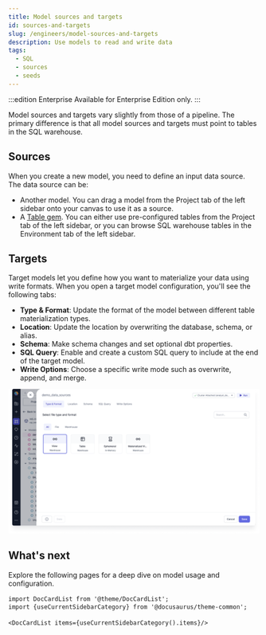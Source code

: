```yaml
---
title: Model sources and targets
id: sources-and-targets
slug: /engineers/model-sources-and-targets
description: Use models to read and write data
tags:
  - SQL
  - sources
  - seeds
---
```


:::edition Enterprise
Available for Enterprise Edition only.
:::

Model sources and targets vary slightly from those of a pipeline. The primary difference is that all model sources and targets must point to tables in the SQL warehouse.

## Sources

When you create a new model, you need to define an input data source. The data source can be:

- Another model. You can drag a model from the Project tab of the left sidebar onto your canvas to use it as a source.
- A [Table gem](/analysts/source-target). You can either use pre-configured tables from the Project tab of the left sidebar, or you can browse SQL warehouse tables in the Environment tab of the left sidebar.

## Targets

Target models let you define how you want to materialize your data using write formats. When you open a target model configuration, you'll see the following tabs:

- **Type & Format**: Update the format of the model between different table materialization types.
- **Location**: Update the location by overwriting the database, schema, or alias.
- **Schema**: Make schema changes and set optional dbt properties.
- **SQL Query**: Enable and create a custom SQL query to include at the end of the target model.
- **Write Options**: Choose a specific write mode such as overwrite, append, and merge.

![Target Model tabs](img/type-and-format.png)

## What's next

Explore the following pages for a deep dive on model usage and configuration.

```mdx-code-block
import DocCardList from '@theme/DocCardList';
import {useCurrentSidebarCategory} from '@docusaurus/theme-common';

<DocCardList items={useCurrentSidebarCategory().items}/>
```
